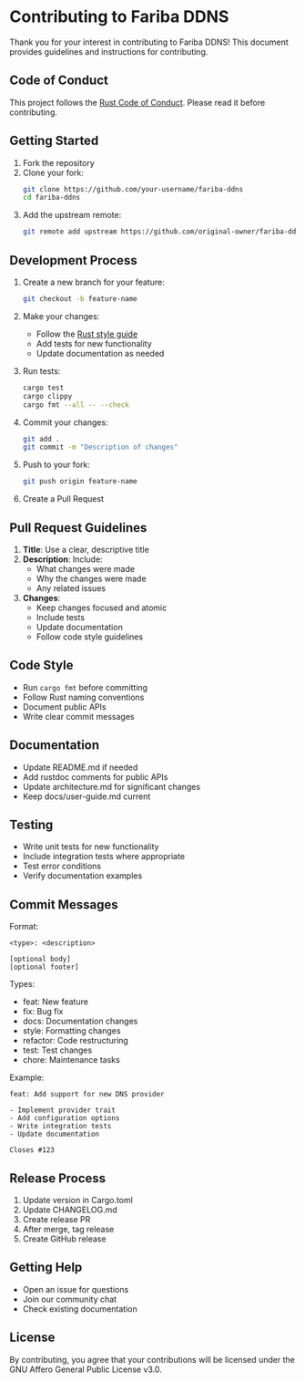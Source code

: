 # Contributing to Fariba DDNS

Thank you for your interest in contributing to Fariba DDNS! This document provides guidelines and instructions for contributing.

## Code of Conduct

This project follows the [Rust Code of Conduct](https://www.rust-lang.org/policies/code-of-conduct). Please read it before contributing.

## Getting Started

1. Fork the repository
2. Clone your fork:
   ```bash
   git clone https://github.com/your-username/fariba-ddns
   cd fariba-ddns
   ```
3. Add the upstream remote:
   ```bash
   git remote add upstream https://github.com/original-owner/fariba-ddns
   ```

## Development Process

1. Create a new branch for your feature:
   ```bash
   git checkout -b feature-name
   ```

2. Make your changes:
   - Follow the [Rust style guide](https://doc.rust-lang.org/1.0.0/style/README.html)
   - Add tests for new functionality
   - Update documentation as needed

3. Run tests:
   ```bash
   cargo test
   cargo clippy
   cargo fmt --all -- --check
   ```

4. Commit your changes:
   ```bash
   git add .
   git commit -m "Description of changes"
   ```

5. Push to your fork:
   ```bash
   git push origin feature-name
   ```

6. Create a Pull Request

## Pull Request Guidelines

1. **Title**: Use a clear, descriptive title
2. **Description**: Include:
   - What changes were made
   - Why the changes were made
   - Any related issues
3. **Changes**:
   - Keep changes focused and atomic
   - Include tests
   - Update documentation
   - Follow code style guidelines

## Code Style

- Run `cargo fmt` before committing
- Follow Rust naming conventions
- Document public APIs
- Write clear commit messages

## Documentation

- Update README.md if needed
- Add rustdoc comments for public APIs
- Update architecture.md for significant changes
- Keep docs/user-guide.md current

## Testing

- Write unit tests for new functionality
- Include integration tests where appropriate
- Test error conditions
- Verify documentation examples

## Commit Messages

Format:
```
<type>: <description>

[optional body]
[optional footer]
```

Types:
- feat: New feature
- fix: Bug fix
- docs: Documentation changes
- style: Formatting changes
- refactor: Code restructuring
- test: Test changes
- chore: Maintenance tasks

Example:
```
feat: Add support for new DNS provider

- Implement provider trait
- Add configuration options
- Write integration tests
- Update documentation

Closes #123
```

## Release Process

1. Update version in Cargo.toml
2. Update CHANGELOG.md
3. Create release PR
4. After merge, tag release
5. Create GitHub release

## Getting Help

- Open an issue for questions
- Join our community chat
- Check existing documentation

## License

By contributing, you agree that your contributions will be licensed under the GNU Affero General Public License v3.0. 